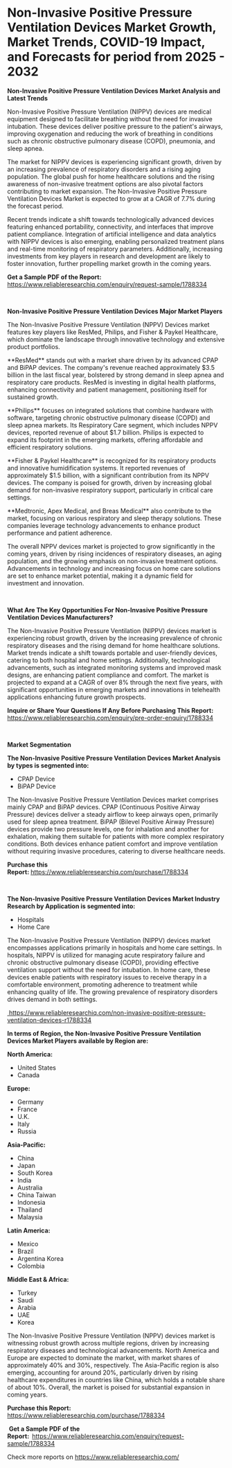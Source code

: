 <p><h1>Non-Invasive Positive Pressure Ventilation Devices Market Growth, Market Trends, COVID-19 Impact, and Forecasts for period from 2025 - 2032</h1></p><p><strong>Non-Invasive Positive Pressure Ventilation Devices Market Analysis and Latest Trends</strong></p>
<p><p>Non-Invasive Positive Pressure Ventilation (NIPPV) devices are medical equipment designed to facilitate breathing without the need for invasive intubation. These devices deliver positive pressure to the patient's airways, improving oxygenation and reducing the work of breathing in conditions such as chronic obstructive pulmonary disease (COPD), pneumonia, and sleep apnea. </p><p>The market for NIPPV devices is experiencing significant growth, driven by an increasing prevalence of respiratory disorders and a rising aging population. The global push for home healthcare solutions and the rising awareness of non-invasive treatment options are also pivotal factors contributing to market expansion. The Non-Invasive Positive Pressure Ventilation Devices Market is expected to grow at a CAGR of 7.7% during the forecast period. </p><p>Recent trends indicate a shift towards technologically advanced devices featuring enhanced portability, connectivity, and interfaces that improve patient compliance. Integration of artificial intelligence and data analytics with NIPPV devices is also emerging, enabling personalized treatment plans and real-time monitoring of respiratory parameters. Additionally, increasing investments from key players in research and development are likely to foster innovation, further propelling market growth in the coming years.</p></p>
<p><strong>Get a Sample PDF of the Report:&nbsp;</strong> <a href="https://www.reliableresearchiq.com/enquiry/request-sample/1788334?utm_campaign=2738&utm_medium=2&utm_source=Github&utm_content=ia&utm_term=05032025&utm_id=non-invasive-positive-pressure-ventilation-devices">https://www.reliableresearchiq.com/enquiry/request-sample/1788334</a></p>
<p>&nbsp;</p>
<p><strong>Non-Invasive Positive Pressure Ventilation Devices Major Market Players</strong></p>
<p><p>The Non-Invasive Positive Pressure Ventilation (NPPV) Devices market features key players like ResMed, Philips, and Fisher & Paykel Healthcare, which dominate the landscape through innovative technology and extensive product portfolios. </p><p>**ResMed** stands out with a market share driven by its advanced CPAP and BiPAP devices. The company's revenue reached approximately $3.5 billion in the last fiscal year, bolstered by strong demand in sleep apnea and respiratory care products. ResMed is investing in digital health platforms, enhancing connectivity and patient management, positioning itself for sustained growth.</p><p>**Philips** focuses on integrated solutions that combine hardware with software, targeting chronic obstructive pulmonary disease (COPD) and sleep apnea markets. Its Respiratory Care segment, which includes NPPV devices, reported revenue of about $1.7 billion. Philips is expected to expand its footprint in the emerging markets, offering affordable and efficient respiratory solutions.</p><p>**Fisher & Paykel Healthcare** is recognized for its respiratory products and innovative humidification systems. It reported revenues of approximately $1.5 billion, with a significant contribution from its NPPV devices. The company is poised for growth, driven by increasing global demand for non-invasive respiratory support, particularly in critical care settings.</p><p>**Medtronic, Apex Medical, and Breas Medical** also contribute to the market, focusing on various respiratory and sleep therapy solutions. These companies leverage technology advancements to enhance product performance and patient adherence. </p><p>The overall NPPV devices market is projected to grow significantly in the coming years, driven by rising incidences of respiratory diseases, an aging population, and the growing emphasis on non-invasive treatment options. Advancements in technology and increasing focus on home care solutions are set to enhance market potential, making it a dynamic field for investment and innovation.</p></p>
<p>&nbsp;</p>
<p><strong>What Are The Key Opportunities For Non-Invasive Positive Pressure Ventilation Devices Manufacturers?</strong></p>
<p><p>The Non-Invasive Positive Pressure Ventilation (NIPPV) devices market is experiencing robust growth, driven by the increasing prevalence of chronic respiratory diseases and the rising demand for home healthcare solutions. Market trends indicate a shift towards portable and user-friendly devices, catering to both hospital and home settings. Additionally, technological advancements, such as integrated monitoring systems and improved mask designs, are enhancing patient compliance and comfort. The market is projected to expand at a CAGR of over 8% through the next five years, with significant opportunities in emerging markets and innovations in telehealth applications enhancing future growth prospects.</p></p>
<p><strong>Inquire or Share Your Questions If Any Before Purchasing This Report:</strong> <a href="https://www.reliableresearchiq.com/enquiry/pre-order-enquiry/1788334?utm_campaign=2738&utm_medium=2&utm_source=Github&utm_content=ia&utm_term=05032025&utm_id=non-invasive-positive-pressure-ventilation-devices">https://www.reliableresearchiq.com/enquiry/pre-order-enquiry/1788334</a></p>
<p>&nbsp;</p>
<p><strong>Market Segmentation</strong></p>
<p><strong>The Non-Invasive Positive Pressure Ventilation Devices Market Analysis by types is segmented into:</strong></p>
<p><ul><li>CPAP Device</li><li>BiPAP Device</li></ul></p>
<p><p>The Non-Invasive Positive Pressure Ventilation Devices market comprises mainly CPAP and BiPAP devices. CPAP (Continuous Positive Airway Pressure) devices deliver a steady airflow to keep airways open, primarily used for sleep apnea treatment. BiPAP (Bilevel Positive Airway Pressure) devices provide two pressure levels, one for inhalation and another for exhalation, making them suitable for patients with more complex respiratory conditions. Both devices enhance patient comfort and improve ventilation without requiring invasive procedures, catering to diverse healthcare needs.</p></p>
<p><strong>Purchase this Report:&nbsp;</strong><a href="https://www.reliableresearchiq.com/purchase/1788334?utm_campaign=2738&utm_medium=2&utm_source=Github&utm_content=ia&utm_term=05032025&utm_id=non-invasive-positive-pressure-ventilation-devices">https://www.reliableresearchiq.com/purchase/1788334</a></p>
<p>&nbsp;</p>
<p><strong>The Non-Invasive Positive Pressure Ventilation Devices Market Industry Research by Application is segmented into:</strong></p>
<p><ul><li>Hospitals</li><li>Home Care</li></ul></p>
<p><p>The Non-Invasive Positive Pressure Ventilation (NIPPV) devices market encompasses applications primarily in hospitals and home care settings. In hospitals, NIPPV is utilized for managing acute respiratory failure and chronic obstructive pulmonary disease (COPD), providing effective ventilation support without the need for intubation. In home care, these devices enable patients with respiratory issues to receive therapy in a comfortable environment, promoting adherence to treatment while enhancing quality of life. The growing prevalence of respiratory disorders drives demand in both settings.</p></p>
<p><a href="https://www.reliableresearchiq.com/non-invasive-positive-pressure-ventilation-devices-r1788334?utm_campaign=2738&utm_medium=2&utm_source=Github&utm_content=ia&utm_term=05032025&utm_id=non-invasive-positive-pressure-ventilation-devices">&nbsp;https://www.reliableresearchiq.com/non-invasive-positive-pressure-ventilation-devices-r1788334</a></p>
<p><strong>In terms of Region, the Non-Invasive Positive Pressure Ventilation Devices Market Players available by Region are:</strong></p>
<p>
    <p> <strong> North America: </strong>
        <ul>
            <li>United States</li>
            <li>Canada</li>
        </ul>
        </p> 
    <p> <strong> Europe: </strong>
        <ul>
            <li>Germany</li>
            <li>France</li>
            <li>U.K.</li>
            <li>Italy</li>
            <li>Russia</li>
        </ul>
        </p> 
    <p> <strong> Asia-Pacific: </strong>
        <ul>
            <li>China</li>
            <li>Japan</li>
            <li>South Korea</li>
            <li>India</li>
            <li>Australia</li>
            <li>China Taiwan</li>
            <li>Indonesia</li>
            <li>Thailand</li>
            <li>Malaysia</li>
        </ul>
        </p> 
    <p> <strong> Latin America: </strong>
        <ul>
            <li>Mexico</li>
            <li>Brazil</li>
            <li>Argentina Korea</li>
            <li>Colombia</li>
        </ul>
        </p> 
    <p> <strong> Middle East & Africa: </strong>
        <ul>
            <li>Turkey</li>
            <li>Saudi</li>
            <li>Arabia</li>
            <li>UAE</li>
            <li>Korea</li>
        </ul>
    </p>
    </p>
<p><p>The Non-Invasive Positive Pressure Ventilation (NPPV) devices market is witnessing robust growth across multiple regions, driven by increasing respiratory diseases and technological advancements. North America and Europe are expected to dominate the market, with market shares of approximately 40% and 30%, respectively. The Asia-Pacific region is also emerging, accounting for around 20%, particularly driven by rising healthcare expenditures in countries like China, which holds a notable share of about 10%. Overall, the market is poised for substantial expansion in coming years.</p></p>
<p><strong>Purchase this Report: </strong><a href="https://www.reliableresearchiq.com/purchase/1788334?utm_campaign=2738&utm_medium=2&utm_source=Github&utm_content=ia&utm_term=05032025&utm_id=non-invasive-positive-pressure-ventilation-devices">https://www.reliableresearchiq.com/purchase/1788334</a></p>
<p>&nbsp;<strong>Get a Sample PDF of the Report:&nbsp;&nbsp;</strong><a href="https://www.reliableresearchiq.com/enquiry/request-sample/1788334?utm_campaign=2738&utm_medium=2&utm_source=Github&utm_content=ia&utm_term=05032025&utm_id=non-invasive-positive-pressure-ventilation-devices">https://www.reliableresearchiq.com/enquiry/request-sample/1788334</a></p>
<p><strong></strong></p>
<p>Check more reports on <a href="https://www.reliableresearchiq.com/?utm_campaign=2738&utm_medium=2&utm_source=Github&utm_content=ia&utm_term=05032025&utm_id=non-invasive-positive-pressure-ventilation-devices">https://www.reliableresearchiq.com/</a></p>